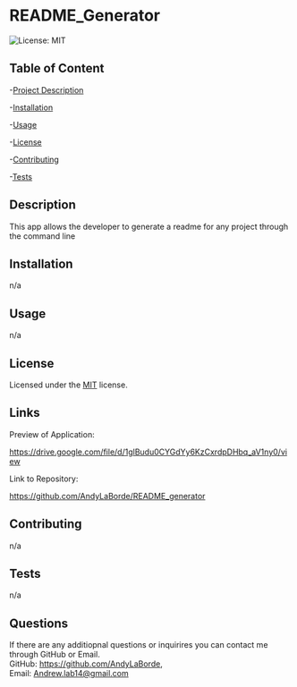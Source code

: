 # README_Generator  

  ![License: MIT](https://img.shields.io/badge/License-MIT-yellow.svg)

  ## Table of Content
  -[Project Description](#description)  

  -[Installation](#installation)  

  -[Usage](#usage)  

  -[License](#license)  

  -[Contributing](#contributing)  

  -[Tests](#tests)  

  


  ## Description 

  This app allows the developer to generate a readme for any project through the command line  

  ## Installation  

  n/a

  ## Usage  

  n/a 

  ## License  

  Licensed under the [MIT](https://opensource.org/licenses/MIT) license.
  
  ## Links

  Preview of Application:

  https://drive.google.com/file/d/1glBudu0CYGdYy6KzCxrdpDHbq_aV1ny0/view

  Link to Repository:

  https://github.com/AndyLaBorde/README_generator

  ## Contributing          

  n/a

  ## Tests   

  n/a  

  ## Questions  

  If there are any additiopnal questions or inquirires you can contact me through GitHub or Email.      
  GitHub: https://github.com/AndyLaBorde,      
  Email: Andrew.lab14@gmail.com       
  